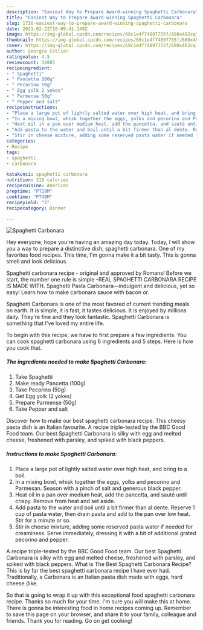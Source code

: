 ```yaml
---
description: "Easiest Way to Prepare Award-winning Spaghetti Carbonara"
title: "Easiest Way to Prepare Award-winning Spaghetti Carbonara"
slug: 1736-easiest-way-to-prepare-award-winning-spaghetti-carbonara
date: 2021-02-22T18:09:41.149Z
image: https://img-global.cpcdn.com/recipes/68c1e4f74897755f/680x482cq70/spaghetti-carbonara-recipe-main-photo.jpg
thumbnail: https://img-global.cpcdn.com/recipes/68c1e4f74897755f/680x482cq70/spaghetti-carbonara-recipe-main-photo.jpg
cover: https://img-global.cpcdn.com/recipes/68c1e4f74897755f/680x482cq70/spaghetti-carbonara-recipe-main-photo.jpg
author: Georgie Collier
ratingvalue: 4.5
reviewcount: 34885
recipeingredient:
- " Spaghetti"
- " Pancetta 100g"
- " Pecorino 50g"
- " Egg yolk 2 yokes"
- " Parmense 50g"
- " Pepper and salt"
recipeinstructions:
- "Place a large pot of lightly salted water over high heat, and bring to a boil."
- "In a mixing bowl, whisk together the eggs, yolks and pecorino and Parmesan. Season with a pinch of salt and generous black pepper."
- "Heat oil in a pan over medium heat, add the pancetta, and sauté until crispy. Remove from heat and set aside."
- "Add pasta to the water and boil until a bit firmer than al dente. Reserve 1 cup of pasta water, then drain pasta and add to the pan over low heat. Stir for a minute or so."
- "Stir in cheese mixture, adding some reserved pasta water if needed for creaminess. Serve immediately, dressing it with a bit of additional grated pecorino and pepper."
categories:
- Recipe
tags:
- spaghetti
- carbonara

katakunci: spaghetti carbonara 
nutrition: 219 calories
recipecuisine: American
preptime: "PT29M"
cooktime: "PT49M"
recipeyield: "2"
recipecategory: Dinner

---
```



![Spaghetti Carbonara](https://img-global.cpcdn.com/recipes/68c1e4f74897755f/680x482cq70/spaghetti-carbonara-recipe-main-photo.jpg)

Hey everyone, hope you're having an amazing day today. Today, I will show you a way to prepare a distinctive dish, spaghetti carbonara. One of my favorites food recipes. This time, I'm gonna make it a bit tasty. This is gonna smell and look delicious.

Spaghetti carbonara recipe - original and approved by Romans! Before we start, the number one rule is simple -REAL SPAGHETTI CARBONARA RECIPE IS MADE WITH. Spaghetti Pasta Carbonara—indulgent and delicious, yet so easy! Learn how to make carbonara sauce with bacon or.

Spaghetti Carbonara is one of the most favored of current trending meals on earth. It is simple, it is fast, it tastes delicious. It is enjoyed by millions daily. They're fine and they look fantastic. Spaghetti Carbonara is something that I've loved my entire life.


To begin with this recipe, we have to first prepare a few ingredients. You can cook spaghetti carbonara using 6 ingredients and 5 steps. Here is how you cook that.

<!--inarticleads1-->

##### The ingredients needed to make Spaghetti Carbonara:

1. Take  Spaghetti
1. Make ready  Pancetta (100g)
1. Take  Pecorino (50g)
1. Get  Egg yolk (2 yokes)
1. Prepare  Parmense (50g)
1. Take  Pepper and salt


Discover how to make our best spaghetti carbonara recipe. This cheesy pasta dish is an Italian favourite. A recipe triple-tested by the BBC Good Food team. Our best Spaghetti Carbonara is silky with egg and melted cheese, freshened with parsley, and spiked with black peppers. 

<!--inarticleads2-->

##### Instructions to make Spaghetti Carbonara:

1. Place a large pot of lightly salted water over high heat, and bring to a boil.
1. In a mixing bowl, whisk together the eggs, yolks and pecorino and Parmesan. Season with a pinch of salt and generous black pepper.
1. Heat oil in a pan over medium heat, add the pancetta, and sauté until crispy. Remove from heat and set aside.
1. Add pasta to the water and boil until a bit firmer than al dente. Reserve 1 cup of pasta water, then drain pasta and add to the pan over low heat. Stir for a minute or so.
1. Stir in cheese mixture, adding some reserved pasta water if needed for creaminess. Serve immediately, dressing it with a bit of additional grated pecorino and pepper.


A recipe triple-tested by the BBC Good Food team. Our best Spaghetti Carbonara is silky with egg and melted cheese, freshened with parsley, and spiked with black peppers. What is The Best Spaghetti Carbonara Recipe? This is by far the best spaghetti carbonara recipe I have ever had. Traditionally, a Carbonara is an Italian pasta dish made with eggs, hard cheese (like. 

So that is going to wrap it up with this exceptional food spaghetti carbonara recipe. Thanks so much for your time. I'm sure you will make this at home. There is gonna be interesting food in home recipes coming up. Remember to save this page on your browser, and share it to your family, colleague and friends. Thank you for reading. Go on get cooking!
